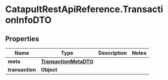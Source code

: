 # CatapultRestApiReference.TransactionInfoDTO

## Properties
Name | Type | Description | Notes
------------ | ------------- | ------------- | -------------
**meta** | [**TransactionMetaDTO**](TransactionMetaDTO.md) |  | 
**transaction** | **Object** |  | 


